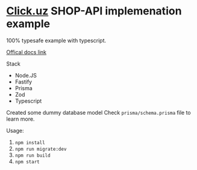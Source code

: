 # [Click.uz](https://docs.click.uz/click-api) SHOP-API implemenation example

100% typesafe example with typescript.

[Offical docs link](https://docs.click.uz/click-api-request/)

Stack

- Node.JS
- Fastify
- Prisma
- Zod
- Typescript

Created some dummy database model
Check `prisma/schema.prisma` file to learn more.

Usage:

1. `npm install`
2. `npm run migrate:dev`
3. `npm run build`
4. `npm start`
